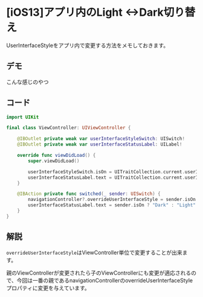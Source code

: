 # [iOS13]アプリ内のLight <->Dark切り替え

UserInterfaceStyleをアプリ内で変更する方法をメモしておきます。



## デモ

こんな感じのやつ



## コード

```swift
import UIKit

final class ViewController: UIViewController {

    @IBOutlet private weak var userInterfaceStyleSwitch: UISwitch!
    @IBOutlet private weak var userInterfaceStatusLabel: UILabel!

    override func viewDidLoad() {
        super.viewDidLoad()

        userInterfaceStyleSwitch.isOn = UITraitCollection.current.userInterfaceStyle == .dark
        userInterfaceStatusLabel.text = UITraitCollection.current.userInterfaceStyle == .dark ? "Dark" : "Light"
    }

    @IBAction private func switched(_ sender: UISwitch) {
        navigationController?.overrideUserInterfaceStyle = sender.isOn ? .dark : .light
        userInterfaceStatusLabel.text = sender.isOn ? "Dark" : "Light"
    }
}
```



## 解説

`overrideUserInterfaceStyle`はViewController単位で変更することが出来ます。

親のViewControllerが変更されたら子のViewControllerにも変更が適応されるので、今回は一番の親であるnavigationControllerのoverrideUserInterfaceStyleプロパティに変更を与えています。